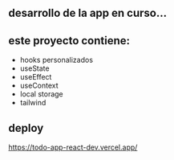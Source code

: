 ## desarrollo de la app en curso...

## este proyecto contiene:
- hooks personalizados
- useState
- useEffect
- useContext
- local storage
- tailwind


## deploy
https://todo-app-react-dev.vercel.app/
